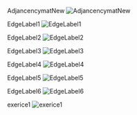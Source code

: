 
AdjancencymatNew
![AdjancencymatNew](https://github.com/user-attachments/assets/47262e3e-3a13-4bd7-ad4e-fc121b49176a)


EdgeLabel1
![EdgeLabel1](https://github.com/user-attachments/assets/d5e7038f-d243-47e8-9bba-ce532cef6c74)


EdgeLabel2
![EdgeLabel2](https://github.com/user-attachments/assets/541edaac-54c2-448a-b98a-3efb54109085)


EdgeLabel3
![EdgeLabel3](https://github.com/user-attachments/assets/2bd0b7cd-2e2a-4a06-81e6-61a956a10a8e)


EdgeLabel4
![EdgeLabel4](https://github.com/user-attachments/assets/3e984ac5-daf7-49a7-bcd9-3172e5d0230c)

EdgeLabel5
![EdgeLabel5](https://github.com/user-attachments/assets/9cb9fed3-611f-49ea-ba4b-c56baa144744)

EdgeLabel6
![EdgeLabel6](https://github.com/user-attachments/assets/339d138d-4b9a-42dc-becf-9b6fc97780cf)

exerice1
![exerice1](https://github.com/user-attachments/assets/b56a805b-92b7-4afc-a738-6e93c3a92e71)



